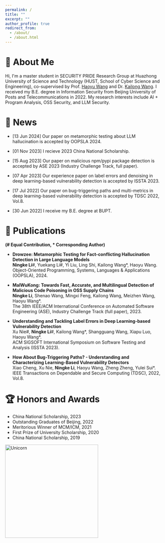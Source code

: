 ```yaml
---
permalink: /
title: ""
excerpt: ""
author_profile: true
redirect_from: 
  - /about/
  - /about.html
---
```


<span class='anchor' id='about-me'></span>

# 👑 About Me

Hi, I'm a master student in SECURITY PRIDE Research Group at Huazhong University of Science and Technology (HUST, School of Cyber Science and Engineering), co-supervised by Prof. [Haoyu Wang](https://howiepku.github.io/) and Dr. [Kailong Wang](https://wangklsg.github.io/). I received my B.E. degree in Information Security from Beijing University of Posts and Telecommunications in 2022. My research interests include AI + Program Analysis, OSS Security, and LLM Security.

# 🥳 News
- [13 Jun 2024] Our paper on metamorphic testing about LLM hallucination is accepted by OOPSLA 2024.

- [01 Nov 2023] I recieve 2023 China National Scholarship.

- [15 Aug 2023] Our paper on malicious npm/pypi package detection is accepted by ASE 2023 (Industry Challenge Track, full paper).

- [07 Apr 2023] Our experience paper on label errors and denoising in deep learning-based vulnerability detection is accepted by ISSTA 2023.

- [17 Jul 2022] Our paper on bug-triggering paths and multi-metrics in deep learning-based vulnerability detection is accepted by TDSC 2022, Vol.8.

- [30 Jun 2022] I receive my B.E. degree at BUPT.
  
# 📝 Publications 

**(\# Equal Contribution, \* Corresponding Author)**

* **Drowzee: Metamorphic Testing for Fact-conflicting Hallucination Detection in Large Language Models**
  <br>**Ningke Li**\#, Yuekang Li\#, Yi Liu, Ling Shi, Kailong Wang\*, Haoyu Wang.
  <br>Object-Oriented Programming, Systems, Languages & Applications (OOPSLA), 2024.

* **MalWuKong: Towards Fast, Accurate, and Multilingual Detection of Malicious Code Poisoning in OSS Supply Chains**
  <br>**Ningke Li**, Shenao Wang, Mingxi Feng, Kailong Wang, Meizhen Wang, Haoyu Wang\*.
  <br> The 38th IEEE/ACM International Conference on Automated Software Engineering (ASE), Industry Challenge Track (full paper), 2023.

* **Understanding and Tackling Label Errors in Deep Learning-based Vulnerability Detection**
  <br>Xu Nie\#, **Ningke Li**\#, Kailong Wang\*, Shangguang Wang, Xiapu Luo, Haoyu Wang\*.
  <br>ACM SIGSOFT International Symposium on Software Testing and Analysis (ISSTA 2023).

* **How About Bug-Triggering Paths? - Understanding and Characterizing Learning-Based Vulnerability Detectors**
  <br>Xiao Cheng, Xu Nie, **Ningke Li**, Haoyu Wang, Zheng Zheng, Yulei Sui\*.
  <br>IEEE Transactions on Dependable and Secure Computing (TDSC), 2022, Vol.8.


# 🏆 Honors and Awards
- China National Scholarship, 2023
- Outstanding Graduates of Beijing, 2022
- Meritorious Winner of MCM/ICM, 2021
- First Prize of University Scholarship, 2020
- China National Scholarship, 2019
 

<img align="center" width=300px alt="Unicorn" src="https://media.giphy.com/media/3ohs4BSacFKI7A717y/giphy.gif" />

<br>
<br>
<br>
